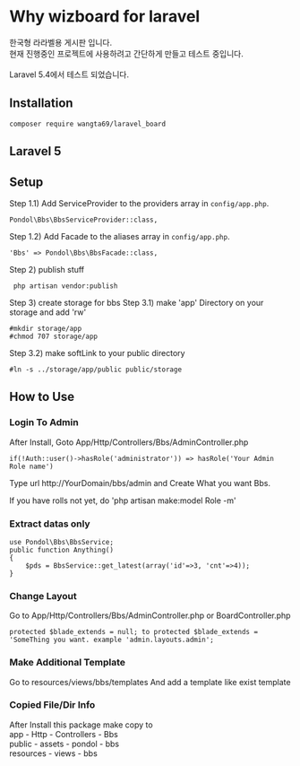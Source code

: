 # Why wizboard for laravel

한국형 라라벨용 게시판 입니다. <br />
현재 진행중인 프로젝트에 사용하려고 간단하게 만들고 테스트 중입니다. <br />
 <br />
Laravel 5.4에서 테스트 되었습니다.<br />

## Installation
```
composer require wangta69/laravel_board
```

## Laravel 5

## Setup
Step 1.1) Add ServiceProvider to the providers array in `config/app.php`.
```
Pondol\Bbs\BbsServiceProvider::class,
```
Step 1.2) Add Facade to the aliases array in `config/app.php`.
```
'Bbs' => Pondol\Bbs\BbsFacade::class,
```

Step 2) publish stuff
```
 php artisan vendor:publish
```

Step 3) create storage for bbs
Step 3.1) make 'app' Directory on your storage and add 'rw'
```
#mkdir storage/app
#chmod 707 storage/app
```
Step 3.2) make softLink to your public directory
```
#ln -s ../storage/app/public public/storage
```

## How to Use
### Login To Admin
After Install, Goto App/Http/Controllers/Bbs/AdminController.php
```
if(!Auth::user()->hasRole('administrator')) => hasRole('Your Admin Role name')
```
Type url http://YourDomain/bbs/admin and Create What you want Bbs.  <br />

If you have rolls not yet,  do 'php artisan make:model Role -m' <br />

### Extract datas only
```
use Pondol\Bbs\BbsService;
public function Anything()
{
	$pds = BbsService::get_latest(array('id'=>3, 'cnt'=>4));
}
```

### Change Layout
Go to App/Http/Controllers/Bbs/AdminController.php or  BoardController.php
```
protected $blade_extends = null; to protected $blade_extends = 'SomeThing you want. example 'admin.layouts.admin';
```

### Make Additional Template
Go to resources/views/bbs/templates And add a template like exist template


### Copied File/Dir Info
After Install this package make copy to  <br />
app - Http - Controllers - Bbs  <br />
public - assets - pondol - bbs  <br />
resources - views - bbs  <br />